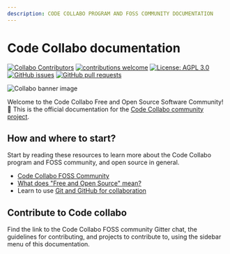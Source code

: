 ```yaml
---
description: CODE COLLABO PROGRAM AND FOSS COMMUNITY DOCUMENTATION
---
```


# Code Collabo documentation

[![Collabo Contributors](https://img.shields.io/badge/Collabo%20contributors-21-orange)](https://github.com/code-collabo/.github#collabo-contributors) [![contributions welcome](https://img.shields.io/badge/contributions-welcome-brightgreen.svg?style=flat)](https://code-collabo.gitbook.io/community-doc-v1.0.0/collabo-guidelines/contributing) [![License: AGPL 3.0](https://img.shields.io/badge/License-AGPL-blue.svg)](https://github.com/code-collabo/node-mongo-api-boilerplate-templates/blob/develop/LICENSE) [![GitHub issues](https://img.shields.io/github/issues/code-collabo/docs?color=red)](https://github.com/code-collabo/docs/issues) [![GitHub pull requests](https://img.shields.io/github/issues-pr/code-collabo/docs?color=goldenrod)](https://github.com/code-collabo/docs/pulls)

![Collabo banner image](https://user-images.githubusercontent.com/45185388/235613891-c1514c30-136b-4b1f-b9b4-260fd6ef7c26.png)

Welcome to the Code Collabo Free and Open Source Software Community! 🙌 This is the official documentation for the [Code Collabo community project](https://github.com/code-collabo).

## How and where to start?

Start by reading these resources to learn more about the Code Collabo program and FOSS community, and open source in general.

* [Code Collabo FOSS Community](https://code-collabo.hashnode.dev/what-is-code-collabo-and-who-is-it-for)
* [What does "Free and Open Source" mean?](https://code-collabo.hashnode.dev/what-does-free-and-open-source-mean)
* Learn to use [Git and GitHub for collaboration](https://obiagba-mary.gitbook.io/git-and-github-training)

## Contribute to Code collabo

Find the link to the Code Collabo FOSS community Gitter chat, the guidelines for contributing, and projects to contribute to, using the sidebar menu of this documentation.
